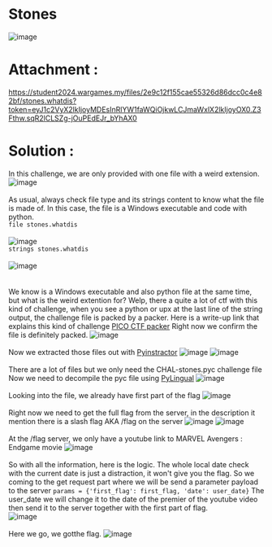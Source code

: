 # Stones
![image](https://github.com/user-attachments/assets/9bbf080a-c049-49bd-862d-f2fbf4ca4899)

# Attachment :
https://student2024.wargames.my/files/2e9c12f155cae55326d86dcc0c4e82bf/stones.whatdis?token=eyJ1c2VyX2lkIjoyMDEsInRlYW1faWQiOjkwLCJmaWxlX2lkIjoyOX0.Z3Fthw.sqR2lCLSZg-jOuPEdEJr_bYhAX0

# Solution :
In this challenge, we are only provided with one file with a weird extension.
![image](https://github.com/user-attachments/assets/e7f84dd0-ed8b-4b00-8b2e-f13a9d798663)
<br>
<br>
As usual, always check file type and its strings content to know what the file is made of.
In this case, the file is a Windows executable and code with python.<br>
`file stones.whatdis`<br>
<br>
![image](https://github.com/user-attachments/assets/83502020-b4fe-41b0-a684-e0ede0477e6e)<br>
`strings stones.whatdis`<br>
<br>
![image](https://github.com/user-attachments/assets/e1a38061-ea2f-4190-992b-834193f10d32)<br>
<br>
<br>
We know is a Windows executable and also python file at the same time, but what is the weird extention for?
Welp, there a quite a lot of ctf with this kind of challenge, when you see a python or upx at the last line of the string output, the challenge file is packed by a packer.
Here is a write-up link that explains this kind of challenge [PICO CTF packer](https://dev.to/yowise/picoctf-2024-packer-5h0l) 
Right now we confirm the file is definitely packed.
![image](https://github.com/user-attachments/assets/e7038ff8-131e-4072-94b5-10e7bfc0b987)
<br>
<br>
Now we extracted those files out with [Pyinstractor](https://pyinstxtractor-web.netlify.app/)
![image](https://github.com/user-attachments/assets/e780b37e-cd74-4d41-8b0e-74e3ce463988)
![image](https://github.com/user-attachments/assets/07203a54-6f98-4e0f-8b57-12c0b4ba8ed6)
<br>
<br>
There are a lot of files but we only need the CHAL-stones.pyc challenge file
Now we need to decompile the pyc file using [PyLingual](https://pylingual.io/)
![image](https://github.com/user-attachments/assets/3c51417c-f2b5-435a-b681-bde9efb9cc18)
<br>
<br>
Looking into the file, we already have first part of the flag
![image](https://github.com/user-attachments/assets/de1280e3-29cb-4ce6-8cae-e8f9f7d7f262)
<br>
<br>
Right now we need to get the full flag from the server, in the description it mention there is a slash flag AKA /flag on the server 
![image](https://github.com/user-attachments/assets/325d2454-f258-4d34-8b77-9504d76b06db)
![image](https://github.com/user-attachments/assets/2ba5fc57-2773-4ab0-bdaa-7cb03672519a)
<br>
<br>
At the /flag server, we only have a youtube link to MARVEL Avengers : Endgame movie
![image](https://github.com/user-attachments/assets/2d299e71-758f-4823-acac-8ea64525fe2c)
<br>
<br>
So with all the information, here is the logic.
The whole local date check with the current date is just a distraction, it won't give you the flag.
So we coming to the get request part where we will be send a parameter payload to the server
`params = {'first_flag': first_flag, 'date': user_date}`
The user_date we will change it to the date of the premier of the youtube video then send it to the server together with the first part of flag.<br>
![image](https://github.com/user-attachments/assets/d1f4a46a-5d03-4255-96ab-5e3a3ae94134)
<br>
<br>
Here we go, we gotthe flag.
![image](https://github.com/user-attachments/assets/1cc10696-eff7-4a4c-9a9d-2bd89e044a70)


